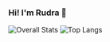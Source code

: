 ### Hi! I'm Rudra 👋

![Overall Stats](https://github-readme-stats-gilt-one-15.vercel.app/api?username=rudra-singh1&count_private=true&theme=transparent&show_icons=true&hide=stars,contribs&rank_icon=github)
![Top Langs](https://github-readme-stats-gilt-one-15.vercel.app/api/top-langs/?username=rudra-singh1&theme=transparent&layout=compact&hide=html&count_private=true)
